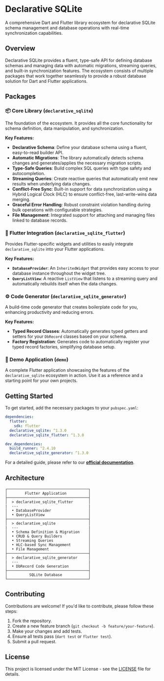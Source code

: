 # Declarative SQLite

A comprehensive Dart and Flutter library ecosystem for declarative SQLite schema management and database operations with real-time synchronization capabilities.

## Overview

Declarative SQLite provides a fluent, type-safe API for defining database schemas and managing data with automatic migrations, streaming queries, and built-in synchronization features. The ecosystem consists of multiple packages that work together seamlessly to provide a robust database solution for Dart and Flutter applications.

## Packages

### 📦 Core Library (`declarative_sqlite`)

The foundation of the ecosystem. It provides all the core functionality for schema definition, data manipulation, and synchronization.

**Key Features:**
- **Declarative Schema**: Define your database schema using a fluent, easy-to-read builder API.
- **Automatic Migrations**: The library automatically detects schema changes and generates/applies the necessary migration scripts.
- **Type-Safe Queries**: Build complex SQL queries with type safety and autocompletion.
- **Streaming Queries**: Create reactive queries that automatically emit new results when underlying data changes.
- **Conflict-Free Sync**: Built-in support for data synchronization using a Hybrid Logical Clock (HLC) to ensure conflict-free, last-write-wins data merging.
- **Graceful Error Handling**: Robust constraint violation handling during bulk operations with configurable strategies.
- **File Management**: Integrated support for attaching and managing files linked to database records.

### 📱 Flutter Integration (`declarative_sqlite_flutter`)

Provides Flutter-specific widgets and utilities to easily integrate `declarative_sqlite` into your Flutter applications.

**Key Features:**
- **`DatabaseProvider`**: An `InheritedWidget` that provides easy access to your database instance throughout the widget tree.
- **`QueryListView`**: A reactive `ListView` that listens to a streaming query and automatically rebuilds itself when the data changes.

### ⚙️ Code Generator (`declarative_sqlite_generator`)

A build-time code generator that creates boilerplate code for you, enhancing productivity and reducing errors.

**Key Features:**
- **Typed Record Classes**: Automatically generates typed getters and setters for your `DbRecord` classes based on your schema.
- **Factory Registration**: Generates code to automatically register your typed record factories, simplifying database setup.

### 🚀 Demo Application (`demo`)

A complete Flutter application showcasing the features of the `declarative_sqlite` ecosystem in action. Use it as a reference and a starting point for your own projects.

## Getting Started

To get started, add the necessary packages to your `pubspec.yaml`:

```yaml
dependencies:
  flutter:
    sdk: flutter
  declarative_sqlite: ^1.3.0
  declarative_sqlite_flutter: ^1.3.0

dev_dependencies:
  build_runner: ^2.4.10
  declarative_sqlite_generator: ^1.3.0
```

For a detailed guide, please refer to our [**official documentation**](https://graknol.github.io/declarative_sqlite/).

## Architecture

```
┌─────────────────────────────────────┐
│        Flutter Application          │
├─────────────────────────────────────┤
│  > declarative_sqlite_flutter       │
|  ---                                |
│  • DatabaseProvider                 │
│  • QueryListView                    │
├─────────────────────────────────────┤
│  > declarative_sqlite               │
|  ---                                |
│  • Schema Definition & Migration    │
│  • CRUD & Query Builders            │
│  • Streaming Queries                │
│  • HLC-based Sync Management        │
│  • File Management                  │
├─────────────────────────────────────┤
│  > declarative_sqlite_generator     │
|  ---                                |
│  • DbRecord Code Generation         │
├─────────────────────────────────────┤
│          SQLite Database            │
└─────────────────────────────────────┘
```

## Contributing

Contributions are welcome! If you'd like to contribute, please follow these steps:

1.  Fork the repository.
2.  Create a new feature branch (`git checkout -b feature/your-feature`).
3.  Make your changes and add tests.
4.  Ensure all tests pass (`dart test` or `flutter test`).
5.  Submit a pull request.

## License

This project is licensed under the MIT License - see the [LICENSE](LICENSE) file for details.